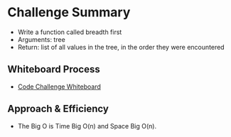 # Challenge Summary

- Write a function called breadth first
- Arguments: tree
- Return: list of all values in the tree, in the order they were encountered

## Whiteboard Process

- [Code Challenge Whiteboard](whiteboard-17.png)

## Approach & Efficiency

- The Big O is Time Big O(n) and Space Big O(n).
